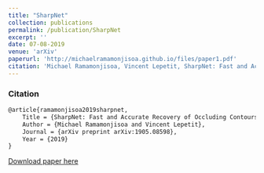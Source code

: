 ```yaml
---
title: "SharpNet"
collection: publications
permalink: /publication/SharpNet
excerpt: ''
date: 07-08-2019
venue: 'arXiv'
paperurl: 'http://michaelramamonjisoa.github.io/files/paper1.pdf'
citation: 'Michael Ramamonjisoa, Vincent Lepetit, SharpNet: Fast and Accurate Recovery of Occluding Contours in Monocular Depth Estimation'
---
```


### Citation
```markdown
@article{ramamonjisoa2019sharpnet,
    Title = {SharpNet: Fast and Accurate Recovery of Occluding Contours in Monocular Depth Estimation},
    Author = {Michael Ramamonjisoa and Vincent Lepetit},
    Journal = {arXiv preprint arXiv:1905.08598},
    Year = {2019}
}
```

[Download paper here](https://arxiv.org/pdf/1905.08598.pdf)
